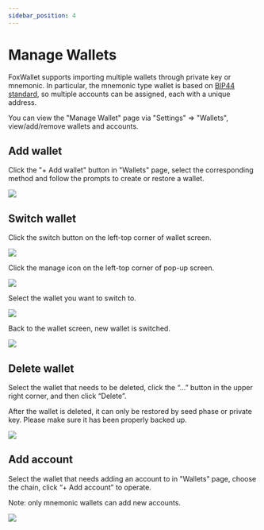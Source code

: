 ```yaml
---
sidebar_position: 4
---
```


# Manage Wallets
FoxWallet supports importing multiple wallets through private key or mnemonic. In particular, the mnemonic type wallet is based on [BIP44 standard](https://github.com/bitcoin/bips/blob/master/bip-0044.mediawiki), so multiple accounts can be assigned, each with a unique address.  

You can view the "Manage Wallet" page via "Settings" => "Wallets", view/add/remove wallets and accounts. 

## Add wallet
Click the "+ Add wallet" button in "Wallets" page, select the corresponding method and follow the prompts to create or restore a wallet.

![](./img/add-wallet.png)

## Switch wallet
Click the switch button on the left-top corner of wallet screen.  

![](./img/switch-wallet-1.png)  

Click the manage icon on the left-top corner of pop-up screen.  

![](./img/switch-wallet-2.png)  

Select the wallet you want to switch to.  

![](./img/switch-wallet-3.png)  

Back to the wallet screen, new wallet is switched.  

![](./img/switch-wallet-4.png)  

## Delete wallet
Select the wallet that needs to be deleted, click the “...” button in the upper right corner, and then click “Delete”. 

After the wallet is deleted, it can only be restored by seed phase or private key. 
Please make sure it has been properly backed up.

![](./img/delete-wallet.png)

## Add account
Select the wallet that needs adding an account to in "Wallets" page, choose the chain, click “+ Add account” to operate. 

Note: only mnemonic wallets can add new accounts.

![](./img/add-account-2.png)



